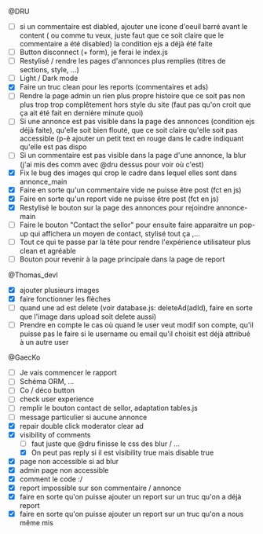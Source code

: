@DRU 
* [ ] si un commentaire est diabled, ajouter une icone d'oeuil barré avant le content ( ou comme tu veux, juste faut que ce soit claire que le commentaire a été disabled) la condition ejs a déjà été faite
* [ ] Button disconnect (+ form), je ferai le index.js
* [ ] Restylisé / rendre les pages d'annonces plus remplies (titres de sections, style, ...)
* [ ] Light / Dark mode 
* [X] Faire un truc clean pour les reports (commentaires et ads)
* [ ] Rendre la page admin un rien plus propre histoire que ce soit pas non plus trop trop complêtement hors style du site (faut pas qu'on croit que ça ait été fait en dernière minute quoi)
* [ ] Si une annonce est pas visible dans la page des annonces (condition ejs déjà faite), qu'elle soit bien flouté, que ce soit claire qu'elle soit pas accessible (p-ê ajouter un petit text en rouge dans le cadre indiquant qu'elle est pas dispo
* [ ] Si un commentaire est pas visible dans la page d'une annonce, la blur (j'ai mis des comm avec @dru dessus pour voir où c'est)
* [X] Fix le bug des images qui crop le cadre dans lequel elles sont dans annonce_main
* [X] Faire en sorte qu'un commentaire vide ne puisse être post (fct en js)
* [X] Faire en sorte qu'un report vide ne puisse être post (fct en js)
* [X] Restylisé le bouton sur la page des annonces pour rejoindre annonce-main
* [ ] Faire le bouton "Contact the sellor" pour ensuite faire apparaitre un pop-up qui affichera un moyen de contact, stylisé tout ça ,... 
* [ ] Tout ce qui te passe par la tête pour rendre l'expérience utilisateur plus clean et agréable
* [ ] Bouton pour revenir à la page principale dans la page de report

@Thomas_devl 
* [X] ajouter plusieurs images 
* [X] faire fonctionner les flèches 
* [ ] quand une ad est delete (voir database.js: deleteAd(adId), faire en sorte que l'image dans upload soit delete 
aussi)
* [ ] Prendre en compte le cas où quand le user veut modif son compte, qu'il puisse pas le faire si le username ou email qu'il choisit est déjà attribué à un autre user

@GaecKo 
* [ ] Je vais commencer le rapport 
* [ ] Schéma ORM, ...
* [ ] Co / déco button
* [ ] check user experience
* [ ] remplir le bouton contact de sellor, adaptation tables.js
* [ ] message particulier si aucune annonce
* [X] repair double click moderator clear ad
* [X] visibility of comments 
    * [ ] faut juste que @dru finisse le css des blur / ...
    * [X] On peut pas reply si il est visibility true mais disable true
* [X] page non accessible si ad blur
* [X] admin page non accessible
* [X] comment le code :/
* [X] report impossible sur son commentaire / annonce
* [X] faire en sorte qu'on puisse ajouter un report sur un truc qu'on a déjà report
* [X] faire en sorte qu'on puisse ajouter un report sur un truc qu'on a nous même mis
